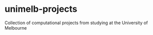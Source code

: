 # unimelb-projects
Collection of computational projects from studying at the University of Melbourne
